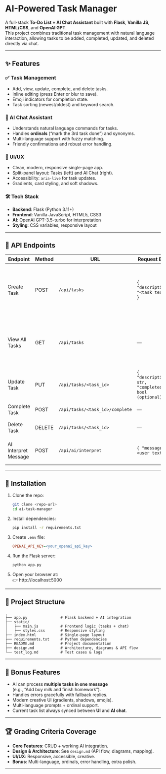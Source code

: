 # AI-Powered Task Manager

A full-stack **To-Do List + AI Chat Assistant** built with **Flask**, **Vanilla JS**, **HTML/CSS**, and **OpenAI GPT**.  
This project combines traditional task management with natural language interaction, allowing tasks to be added, completed, updated, and deleted directly via chat.

---

## ✨ Features

### ✅ Task Management
- Add, view, update, complete, and delete tasks.
- Inline editing (press Enter or blur to save).
- Emoji indicators for completion state.
- Task sorting (newest/oldest) and keyword search.

### 🤖 AI Chat Assistant
- Understands natural language commands for tasks.
- Handles **ordinals** (“mark the 3rd task done”) and synonyms.
- Multi-language support with fuzzy matching.
- Friendly confirmations and robust error handling.

### 🎨 UI/UX
- Clean, modern, responsive single-page app.
- Split-panel layout: Tasks (left) and AI Chat (right).
- Accessibility: `aria-live` for task updates.
- Gradients, card styling, and soft shadows.

### 🛠 Tech Stack
- **Backend**: Flask (Python 3.11+)
- **Frontend**: Vanilla JavaScript, HTML5, CSS3
- **AI**: OpenAI GPT-3.5-turbo for interpretation
- **Styling**: CSS variables, responsive layout

---

## 🔌 API Endpoints

| Endpoint             | Method | URL                             | Request Body                                             | Response                                                                                                                |
| -------------------- | ------ | ------------------------------- | -------------------------------------------------------- | ----------------------------------------------------------------------------------------------------------------------- |
| Create Task          | POST   | `/api/tasks`                    | `{ "description": "<task text>" }`                       | `201 Created` `{ "id": int, "description": str, "completed": false, "created_at": str, "updated_at": str }`             |
| View All Tasks       | GET    | `/api/tasks`                    | —                                                        | `200 OK` `[ { "id": int, "description": str, "completed": bool, "created_at": str, "updated_at": str }, ... ]`          |
| Update Task          | PUT    | `/api/tasks/<task_id>`          | `{ "description": str, "completed": bool (optional) }`   | `200 OK` `{ updated task object }`                                                                                      |
| Complete Task        | POST   | `/api/tasks/<task_id>/complete` | —                                                        | `200 OK` `{ updated task object with completed=true }`                                                                  |
| Delete Task          | DELETE | `/api/tasks/<task_id>`          | —                                                        | `200 OK` `{ "status": "deleted" }`                                                                                      |
| AI Interpret Message | POST   | `/api/ai/interpret`             | `{ "message": "<user text>" }`                           | `200 OK` `{ "function_call": [...], "reply": "<AI response>" }`                                                         |

---

## 🚀 Installation

1. Clone the repo:
   ```bash
   git clone <repo-url>
   cd ai-task-manager
   ```

2. Install dependencies:
   ```bash
   pip install -r requirements.txt
   ```

3. Create `.env` file:
   ```ini
   OPENAI_API_KEY=<your_openai_api_key>
   ```

4. Run the Flask server:
   ```bash
   python app.py
   ```

5. Open your browser at:  
   👉 http://localhost:5000

---

## 📂 Project Structure

```
.
├── app.py               # Flask backend + AI integration
├── static/
│   ├── main.js          # Frontend logic (tasks + chat)
│   ├── styles.css       # Responsive styling
├── index.html           # Single-page layout
├── requirements.txt     # Python dependencies
├── README.md            # Project documentation
├── design.md            # Architecture, diagrams & API flow
└── test_log.md          # Test cases & logs
```

---

## 🎯 Bonus Features

- AI can process **multiple tasks in one message**  
  (e.g., “Add buy milk and finish homework”).
- Handles errors gracefully with fallback replies.
- Modern creative UI (gradients, shadows, emojis).
- Multi-language prompts + ordinal support.  
- Current task list always synced between **UI** and **AI chat**.

---

## 🏆 Grading Criteria Coverage

- **Core Features**: CRUD + working AI integration.  
- **Design & Architecture**: See `design.md` (API flow, diagrams, mapping).  
- **UI/UX**: Responsive, accessible, creative.  
- **Bonus**: Multi-language, ordinals, error handling, extra polish.

---